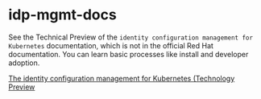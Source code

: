 # idp-mgmt-docs
See the Technical Preview of the `identity configuration management for Kubernetes` documentation,  which is not in the official Red Hat documentation. You can learn basic processes like install and developer adoption.

[The identity configuration management for Kubernetes (Technology Preview](https://identitatem.github.io/idp-mgmt-docs/)
